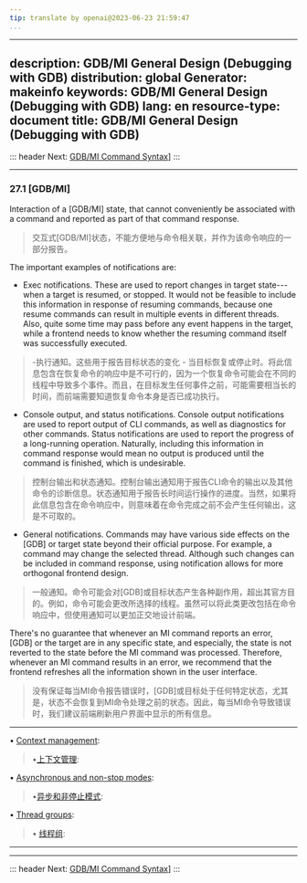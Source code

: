 ```yaml
---
tip: translate by openai@2023-06-23 21:59:47
...
```

---
description: GDB/MI General Design (Debugging with GDB)
distribution: global
Generator: makeinfo
keywords: GDB/MI General Design (Debugging with GDB)
lang: en
resource-type: document
title: GDB/MI General Design (Debugging with GDB)
---
::: header
Next: [GDB/MI Command Syntax](GDB_002fMI-Command-Syntax.html#GDB_002fMI-Command-Syntax)]
:::

---

### 27.1 [GDB/MI]


Interaction of a [GDB/MI] state, that cannot conveniently be associated with a command and reported as part of that command response.

> 交互式[GDB/MI]状态，不能方便地与命令相关联，并作为该命令响应的一部分报告。

The important examples of notifications are:


- Exec notifications. These are used to report changes in target state---when a target is resumed, or stopped. It would not be feasible to include this information in response of resuming commands, because one resume commands can result in multiple events in different threads. Also, quite some time may pass before any event happens in the target, while a frontend needs to know whether the resuming command itself was successfully executed.

> -执行通知。这些用于报告目标状态的变化 - 当目标恢复或停止时。将此信息包含在恢复命令的响应中是不可行的，因为一个恢复命令可能会在不同的线程中导致多个事件。而且，在目标发生任何事件之前，可能需要相当长的时间，而前端需要知道恢复命令本身是否已成功执行。

- Console output, and status notifications. Console output notifications are used to report output of CLI commands, as well as diagnostics for other commands. Status notifications are used to report the progress of a long-running operation. Naturally, including this information in command response would mean no output is produced until the command is finished, which is undesirable.

> 控制台输出和状态通知。控制台输出通知用于报告CLI命令的输出以及其他命令的诊断信息。状态通知用于报告长时间运行操作的进度。当然，如果将此信息包含在命令响应中，则意味着在命令完成之前不会产生任何输出，这是不可取的。

- General notifications. Commands may have various side effects on the [GDB] or target state beyond their official purpose. For example, a command may change the selected thread. Although such changes can be included in command response, using notification allows for more orthogonal frontend design.

> 一般通知。命令可能会对[GDB]或目标状态产生各种副作用，超出其官方目的。例如，命令可能会更改所选择的线程。虽然可以将此类更改包括在命令响应中，但使用通知可以更加正交地设计前端。


There's no guarantee that whenever an MI command reports an error, [GDB] or the target are in any specific state, and especially, the state is not reverted to the state before the MI command was processed. Therefore, whenever an MI command results in an error, we recommend that the frontend refreshes all the information shown in the user interface.

> 没有保证每当MI命令报告错误时，[GDB]或目标处于任何特定状态，尤其是，状态不会恢复到MI命令处理之前的状态。因此，每当MI命令导致错误时，我们建议前端刷新用户界面中显示的所有信息。

---


• [Context management](Context-management.html#Context-management):                                                    

> •[上下文管理](Context-management.html#Context-management):

• [Asynchronous and non-stop modes](Asynchronous-and-non_002dstop-modes.html#Asynchronous-and-non_002dstop-modes):     

> •[异步和非停止模式](Asynchronous-and-non_002dstop-modes.html#Asynchronous-and-non_002dstop-modes):

• [Thread groups](Thread-groups.html#Thread-groups):                                                                   

> • [线程组](Thread-groups.html#Thread-groups):

---

---

::: header
Next: [GDB/MI Command Syntax](GDB_002fMI-Command-Syntax.html#GDB_002fMI-Command-Syntax)]
:::
